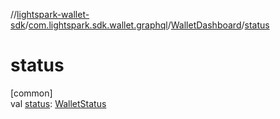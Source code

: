 //[lightspark-wallet-sdk](../../../index.md)/[com.lightspark.sdk.wallet.graphql](../index.md)/[WalletDashboard](index.md)/[status](status.md)

# status

[common]\
val [status](status.md): [WalletStatus](../../com.lightspark.sdk.wallet.model/-wallet-status/index.md)
